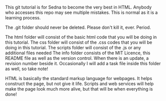 This git tutorial is for Sedna to become the very best in HTML. Anybody who accesses this repo may see multiple mistakes. This is normal as it is a learning process.

The .git folder should never be deleted. Please don't kill it, ever. Period.

The html folder will consist of the basic html code that you will be doing in this tutorial.
The css folder will consist of the .css codes that you will be doing in this tutorial.
The scripts folder will consist of the .js or any additional files needed
The info folder consists of the MIT Licence, this README file as well as the version control. When there is an update, a revision number beside it. Occasionally I will add a task file inside this folder as well, so take note!

HTML is basically the standard markup language for webpages. It helps construct the page, but not give it life. Scripts and web services will help make the page look much more alive, but that will be when everything is done!
